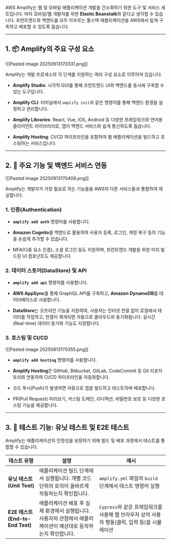 
AWS Amplify는 웹 및 모바일 애플리케이션 개발을 간소화하기 위한 도구 및 서비스 세트입니다. 마치 모바일/웹 개발자를 위한 **Elastic Beanstalk**와 같다고 생각할 수 있습니다. 프런트엔드와 백엔드를 모두 아우르는 풀스택 애플리케이션을 AWS에서 쉽게 구축하고 배포할 수 있도록 돕습니다.

---

## 1. 📦 Amplify의 주요 구성 요소

![[Pasted image 20250913170331.png]]

Amplify는 개발 프로세스의 각 단계를 지원하는 여러 구성 요소로 이루어져 있습니다.

- **Amplify Studio**: 시각적 GUI를 통해 프런트엔드 UI와 백엔드를 동시에 구축할 수 있는 도구입니다.
    
- **Amplify CLI**: 터미널에서 `amplify init`과 같은 명령어를 통해 백엔드 환경을 설정하고 관리합니다.
    
- **Amplify Libraries**: React, Vue, iOS, Android 등 다양한 프레임워크와 언어용 클라이언트 라이브러리로, 앱이 백엔드 서비스와 쉽게 통신하도록 돕습니다.
    
- **Amplify Hosting**: CI/CD 파이프라인을 포함하여 웹 애플리케이션을 빌드하고 호스팅하는 서비스입니다.
    

---

## 2. 🚀 주요 기능 및 백엔드 서비스 연동

![[Pasted image 20250913170408.png]]

Amplify는 개발자가 가장 필요로 하는 기능들을 AWS의 다른 서비스들과 통합하여 제공합니다.

### 1. 인증(Authentication)

- **`amplify add auth`** 명령어를 사용합니다.
    
- **Amazon Cognito**를 백엔드로 활용하여 사용자 등록, 로그인, 계정 복구 등의 기능을 손쉽게 추가할 수 있습니다.
    
- MFA(다중 요소 인증), 소셜 로그인 등도 지원하며, 프런트엔드 개발을 위한 미리 빌드된 UI 컴포넌트도 제공합니다.
    

### 2. 데이터 스토어(DataStore) 및 API

- **`amplify add api`** 명령어를 사용합니다.
    
- **AWS AppSync**를 통해 GraphQL API를 구축하고, **Amazon DynamoDB**를 데이터베이스로 사용합니다.
    
- **DataStore**는 오프라인 기능을 지원하여, 사용자는 인터넷 연결 없이 로컬에서 데이터를 작업하고, 연결이 재개되면 자동으로 클라우드와 동기화됩니다. 실시간(Real-time) 데이터 동기화 기능도 지원합니다.
    

### 3. 호스팅 및 CI/CD

![[Pasted image 20250913170355.png]]

- **`amplify add hosting`** 명령어를 사용합니다.
    
- **Amplify Hosting**은 GitHub, Bitbucket, GitLab, CodeCommit 등 Git 리포지토리와 연동하여 CI/CD 파이프라인을 자동화합니다.
    
- 코드 푸시(Push)가 발생하면 자동으로 앱을 빌드하고 테스트하며 배포합니다.
    
- PR(Pull Request) 미리보기, 커스텀 도메인, 리디렉션, 비밀번호 보호 등 다양한 호스팅 기능을 제공합니다.
    

---

## 3. 🧪 테스트 기능: 유닛 테스트 및 E2E 테스트

Amplify는 애플리케이션의 안정성을 보장하기 위해 빌드 및 배포 과정에서 테스트를 통합할 수 있습니다.

|테스트 유형|설명|예시|
|---|---|---|
|**유닛 테스트(Unit Test)**|애플리케이션 빌드 단계에서 실행됩니다. 개별 코드 단위의 로직이 올바르게 작동하는지 확인합니다.|`amplify.yml` 파일의 `build` 단계에서 테스트 명령어 실행|
|**E2E 테스트(End-to-End Test)**|애플리케이션 배포 후 실제 환경에서 실행됩니다. 사용자의 관점에서 애플리케이션이 예상대로 동작하는지 확인합니다.|`Cypress`와 같은 프레임워크를 사용해 웹 브라우저 상의 사용자 행동(클릭, 입력 등)을 시뮬레이션|